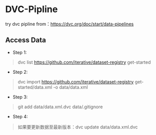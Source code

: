 # DVC-Pipline
try dvc pipline from：https://dvc.org/doc/start/data-pipelines


## Access Data

* Step 1:
> dvc list https://github.com/iterative/dataset-registry get-started

* Step 2:
> dvc import https://github.com/iterative/dataset-registry get-started/data.xml -o data/data.xml

* Step 3:
> git add data/data.xml.dvc data/.gitignore

* Step 4:
> 如果要更新数据至最新版本：dvc update data/data.xml.dvc

